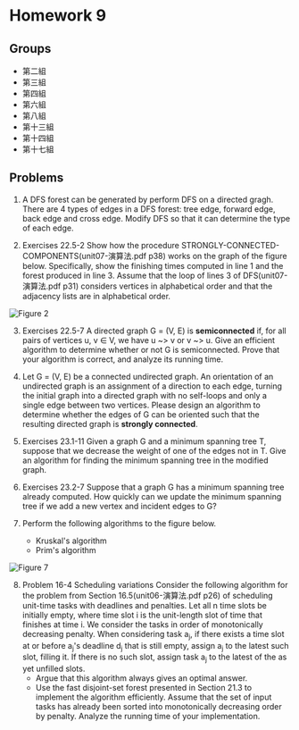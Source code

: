 # Homework 9

## Groups

- 第二組
- 第三組
- 第四組
- 第六組
- 第八組
- 第十三組
- 第十四組
- 第十七組

## Problems

1. A DFS forest can be generated by perform DFS on a directed gragh. There are 4 types of edges in a DFS forest: tree edge, forward edge, back edge and cross edge. Modify DFS so that it can determine the type of each edge.

2. Exercises 22.5-2
Show how the procedure STRONGLY-CONNECTED-COMPONENTS(unit07-演算法.pdf p38) works on the graph of the figure below. Specifically, show the finishing times computed in line 1 and the forest produced in line 3. Assume that the loop of lines 3 of DFS(unit07-演算法.pdf p31) considers vertices in alphabetical order and that the adjacency lists are in alphabetical order.

![Figure 2](https://i.imgur.com/u231xuV.png)

3. Exercises 22.5-7
A directed graph G = (V, E) is **semiconnected** if, for all pairs of vertices u, v ∈ V, we have u ~> v or v ~> u. Give an efficient algorithm to determine whether or not G is semiconnected. Prove that your algorithm is correct, and analyze its running time.

4. Let G = (V, E) be a connected undirected graph. An orientation of an undirected graph is an assignment of a direction to each edge, turning the initial graph into a directed graph with no self-loops and only a single edge between two vertices. Please design an algorithm to determine whether the edges of G can be oriented such that the resulting directed graph is **strongly connected**.

5. Exercises 23.1-11
Given a graph G and a minimum spanning tree T, suppose that we decrease the weight of one of the edges not in T. Give an algorithm for finding the minimum spanning tree in the modified graph.

6. Exercises 23.2-7
Suppose that a graph G has a minimum spanning tree already computed. How quickly can we update the minimum spanning tree if we add a new vertex and incident edges to G?

7. Perform the following algorithms to the figure below.
    - Kruskal's algorithm
    - Prim's algorithm

![Figure 7](https://i.imgur.com/yRMXSuC.png)

8. Problem 16-4 Scheduling variations
Consider the following algorithm for the problem from Section 16.5(unit06-演算法.pdf p26) of scheduling unit-time tasks with deadlines and penalties. Let all n time slots be initially empty, where time slot i is the unit-length slot of time that finishes at time i. We consider the tasks in order of monotonically decreasing penalty. When considering task a<sub>j</sub>, if there exists a time slot at or before a<sub>j</sub>'s deadline d<sub>j</sub> that is still empty, assign a<sub>j</sub> to the latest such slot, filling it. If there is no such slot, assign task a<sub>j</sub> to the latest of the as yet unfilled slots.
    - Argue that this algorithm always gives an optimal answer.
    - Use the fast disjoint-set forest presented in Section 21.3 to implement the algorithm efficiently. Assume that the set of input tasks has already been sorted into monotonically decreasing order by penalty. Analyze the running time of your implementation.

